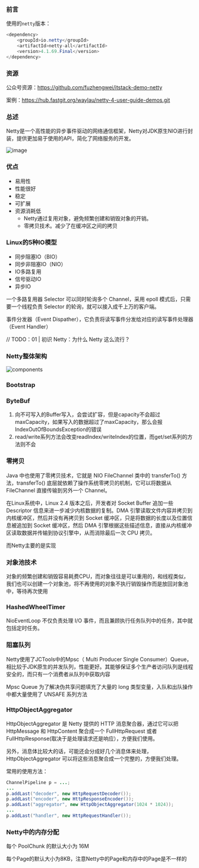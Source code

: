 ### 前言

使用的`netty`版本：

```java
<dependency>
    <groupId>io.netty</groupId>
    <artifactId>netty-all</artifactId>
    <version>4.1.69.Final</version>
</dependency>
```



### 资源

公众号资源：https://github.com/fuzhengwei/itstack-demo-netty

案例：https://hub.fastgit.org/waylau/netty-4-user-guide-demos.git

### 总述

Netty是一个高性能的异步事件驱动的网络通信框架，Netty对JDK原生NIO进行封装，提供更加易于使用的API，简化了网络服务的开发。

![image](F:\GithubMy\my\netty-easy\pic\netty.png)





### 优点

- 易用性
- 性能很好
- 稳定
- 可扩展
- 资源消耗低
  - Netty通过复用对象，避免频繁创建和销毁对象的开销。
  - 零拷贝技术。减少了在缓冲区之间的拷贝

### Linux的5种IO模型

- 同步阻塞IO（BIO）
- 同步非阻塞IO（NIO）
- IO多路复用
- 信号驱动IO
- 异步IO

一个多路复用器 Selector 可以同时轮询多个 Channel，采用 epoll 模式后，只需要一个线程负责 Selector 的轮询，就可以接入成千上万的客户端。

事件分发器（Event Dispather），它负责将读写事件分发给对应的读写事件处理器（Event Handler）

// TODO：01 | 初识 Netty：为什么 Netty 这么流行？



### Netty整体架构

![components](F:\GithubMy\my\netty-easy\pic\components.png)





### Bootstrap





### ByteBuf

1. 向不可写入的Buffer写入，会尝试扩容，但是capacity不会超过maxCapacity，如果写入的数据超过了maxCapacity，那么会报IndexOutOfBoundsException的错误
2. read/write系列方法会改变readIndex/writeIndex的位置，而get/set系列的方法则不会





### 零拷贝

 Java 中也使用了零拷贝技术，它就是 NIO FileChannel 类中的 transferTo() 方法，transferTo() 底层就依赖了操作系统零拷贝的机制，它可以将数据从 FileChannel 直接传输到另外一个 Channel。

在Linux系统中，Linux 2.4 版本之后，开发者对 Socket Buffer 追加一些 Descriptor 信息来进一步减少内核数据的复制。DMA 引擎读取文件内容并拷贝到内核缓冲区，然后并没有再拷贝到 Socket 缓冲区，只是将数据的长度以及位置信息被追加到 Socket 缓冲区，然后 DMA 引擎根据这些描述信息，直接从内核缓冲区读取数据并传输到协议引擎中，从而消除最后一次 CPU 拷贝。

而Netty主要的是实现



### 对象池技术

对象的频繁创建和销毁容易耗费CPU，而对象往往是可以重用的，和线程类似，我们也可以创建一个对象池，将不再使用的对象不执行销毁操作而是放回对象池中，等待再次使用



### HashedWheelTimer

NioEventLoop 不仅负责处理 I/O 事件，而且兼顾执行任务队列中的任务，其中就包括定时任务。



### 阻塞队列

Netty使用了JCTools中的Mpsc（ Multi Producer Single Consumer）Queue，相比较于JDK原生的并发队列，性能更好。其能够保证多个生产者访问队列是线程安全的，而只有一个消费者从队列中获取内容

Mpsc Queue 为了解决伪共享问题填充了大量的 long 类型变量，入队和出队操作中都大量使用了 UNSAFE 系列方法





### HttpObjectAggregator

HttpObjectAggregator 是 Netty 提供的 HTTP 消息聚合器，通过它可以把 HttpMessage 和 HttpContent 聚合成一个 FullHttpRequest 或者 FullHttpResponse(取决于是处理请求还是响应），方便我们使用。

另外，消息体比较大的话，可能还会分成好几个消息体来处理，HttpObjectAggregator 可以将这些消息聚合成一个完整的，方便我们处理。

常用的使用方法：

```java
ChannelPipeline p = ...;
...
p.addLast("decoder", new HttpRequestDecoder());
p.addLast("encoder", new HttpResponseEncoder());
p.addLast("aggregator", new HttpObjectAggregator(1024 * 1024));
...
p.addLast("handler", new HttpRequestHandler());
```



### Netty中的内存分配

每个 PoolChunk 的默认大小为 16M

每个Page的默认大小为8KB，注意Netty中的Page和内存中的Page是不一样的















